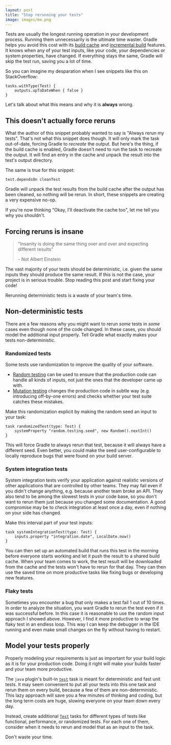 ```yaml
---
layout: post
title: "Stop rerunning your tests"
image: images/me.png
---
```


Tests are usually the longest running operation in your development process.
Running them unnecessarily is the ultimate time waster.
Gradle helps you avoid this cost with its [build cache](https://docs.gradle.org/current/userguide/build_cache.html) 
and [incremental build](https://docs.gradle.org/current/userguide/more_about_tasks.html#sec:up_to_date_checks) features.
It knows when any of your test inputs, like your code, your dependencies
or system properties, have changed. If everything stays the same, Gradle will
skip the test run, saving you a lot of time.

So you can imagine my desparation when I see snippets like this on StackOverflow:

```(groovy)
tasks.withType(Test) {
    outputs.upToDateWhen { false }
}
```

Let's talk about what this means and why it is **always** wrong.

## This doesn't actually force reruns

What the author of this snippet probably wanted to say is "Always rerun my tests".
That's not what this snippet does though. 
It will only mark the task out-of-date, forcing Gradle to *recreate* the output.
But here's the thing, if the build cache is enabled, Gradle doesn't need to run the task to recreate the output. 
It will find an entry in the cache and unpack the result into the test's output directory.

The same is true for this snippet:

```(groovy)
test.dependsOn cleanTest
```

Gradle will unpack the test results from the build cache after the output has been cleaned, so nothing will be rerun.
In short, these snippets are creating a very expensive no-op.

If you're now thinking "Okay, I'll deactivate the cache too", let me tell you why you shouldn't.

## Forcing reruns is insane

> "Insanity is doing the same thing over and over and expecting different results"
>  
> \- Not Albert Einstein

The vast majority of your tests should be deterministic, i.e. given the same inputs they should produce the same result.
If this is not the case, your project is in serious trouble. Stop reading this post and start fixing your code!

Rerunning deterministic tests is a waste of your team's time.

## Non-deterministic tests

There are a few reasons why you might want to rerun *some* tests in *some* cases even though none of the code changed.
In these cases, you should model the additional input properly. 
Tell Gradle what exactly makes your tests non-deterministic.

### Randomized tests

Some tests use randomization to improve the quality of your software.

- [Random testing](https://en.wikipedia.org/wiki/Random_testing) can be used to ensure that the production code can handle all kinds of inputs,
not just the ones that the developer came up with.
- [Mutation testing](https://en.wikipedia.org/wiki/Mutation_testing) changes the production code in subtle way (e.g. introducing off-by-one errors)
and checks whether your test suite catches these mistakes.

Make this randomization explicit by making the random seed an input to your task:

```(groovy)
task randomizedTest(type: Test) {
    systemProperty "random.testing.seed", new Random().nextInt()
}
```

This will force Gradle to always rerun that test, because it will always have a different seed.
Even better, you could make the seed user-configurable to locally reproduce bugs that were found on your build server.

### System integration tests

System integration tests verify your application against realistic versions of other applications that are controlled by other teams.
They may fail even if you didn't change anything, e.g. because another team broke an API.
They also tend to be among the slowest tests in your code base, so you don't want to rerun them just because you changed some documentation.
A good compromise may be to check integration at least once a day, even if nothing on your side has changed.

Make this interval part of your test inputs:

```(groovy)
task systemIntegrationTest(type: Test) {
    inputs.property "integration.date", LocalDate.now()
}
```

You can then set up an automated build that runs this test in the morning before everyone starts working and let it push the result to a shared build cache.
When your team comes to work, the test result will be downloaded from the cache and the tests won't have to rerun for that day.
They can then use the saved time on more productive tasks like fixing bugs or developing new features.

### Flaky tests

Sometimes you encounter a bug that only makes a test fail 1 out of 10 times.
In order to analyze the situation, you want Gradle to rerun the test even if it was successful before.
In this case it is reasonable to use the random input approach I showed above.
However, I find it more productive to wrap the flaky test in an endless loop.
This way I can keep the debugger in the IDE running and even make small changes on the fly without having to restart.

## Model your tests properly

Properly modeling your requirements is just as important for your build logic as it is for your production code.
Doing it right will make your builds faster and your team more productive.

The `java` plugin's built-in [`test`](https://docs.gradle.org/current/userguide/java_plugin.html#sec:java_test) task is meant for deterministic and fast unit tests.
It may seem convenient to put all your tests into this one task and rerun them on every build, because a few of them are non-deterministic.
This lazy approach will save you a few minutes of thinking and coding, but the long term costs are huge, slowing everyone on your team down every day.

Instead, create additional [`Test`](https://docs.gradle.org/current/dsl/org.gradle.api.tasks.testing.Test.html) tasks for different types of tests like functional, performance, or randomized tests. For each one of them, consider when it needs to rerun and model that as an input to the task.

Don't waste your time.
